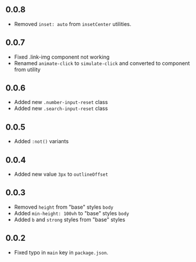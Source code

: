 ## 0.0.8
- Removed `inset: auto` from `insetCenter` utilities.

## 0.0.7
- Fixed .link-img component not working
- Renamed `animate-click` to `simulate-click` and converted to component from utility

## 0.0.6
- Added new `.number-input-reset` class
- Added new `.search-input-reset` class

## 0.0.5
- Added `:not()` variants

## 0.0.4
- Added new value `3px` to `outlineOffset`

## 0.0.3
- Removed `height` from "base" styles `body`
- Added `min-height: 100vh` to "base" styles `body`
- Added `b` and `strong` styles from "base" styles

## 0.0.2
- Fixed typo in `main` key in `package.json`.
